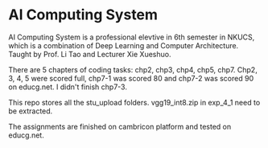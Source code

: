 # AI Computing System

AI Computing System is a professional elevtive in 6th semester in NKUCS, which is a combination of Deep Learning and Computer Architecture. Taught by Prof. Li Tao and Lecturer Xie Xueshuo.

There are 5 chapters of coding tasks: chp2, chp3, chp4, chp5, chp7. Chp2, 3, 4, 5 were scored full, chp7-1 was scored 80 and chp7-2 was scored 90 on educg.net. I didn't finish chp7-3.

This repo stores all the stu_upload folders. vgg19_int8.zip in exp_4_1 need to be extracted.

The assignments are finished on cambricon platform and tested on educg.net.
